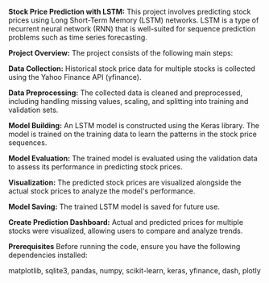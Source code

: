 **Stock Price Prediction with LSTM:**
This project involves predicting stock prices using Long Short-Term Memory (LSTM) networks. LSTM is a type of recurrent neural network (RNN) that is well-suited for sequence prediction problems such as time series forecasting.

**Project Overview:**
The project consists of the following main steps:

**Data Collection:** Historical stock price data for multiple stocks is collected using the Yahoo Finance API (yfinance).

**Data Preprocessing:** The collected data is cleaned and preprocessed, including handling missing values, scaling, and splitting into training and validation sets.

**Model Building:** An LSTM model is constructed using the Keras library. The model is trained on the training data to learn the patterns in the stock price sequences.

**Model Evaluation:** The trained model is evaluated using the validation data to assess its performance in predicting stock prices.

**Visualization:** The predicted stock prices are visualized alongside the actual stock prices to analyze the model's performance.

**Model Saving:** The trained LSTM model is saved for future use.

**Create Prediction Dashboard:** Actual and predicted prices for multiple stocks were visualized, allowing users to compare and analyze trends.

**Prerequisites**
Before running the code, ensure you have the following dependencies installed:

matplotlib,
sqlite3,
pandas,
numpy,
scikit-learn,
keras,
yfinance,
dash,
plotly
